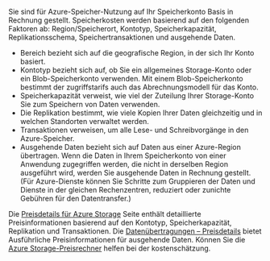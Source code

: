 Sie sind für Azure-Speicher-Nutzung auf Ihr Speicherkonto Basis in Rechnung gestellt. Speicherkosten werden basierend auf den folgenden Faktoren ab: Region/Speicherort, Kontotyp, Speicherkapazität, Replikationsschema, Speichertransaktionen und ausgehende Daten.

* Bereich bezieht sich auf die geografische Region, in der sich Ihr Konto basiert.
* Kontotyp bezieht sich auf, ob Sie ein allgemeines Storage-Konto oder ein Blob-Speicherkonto verwenden. Mit einem Blob-Speicherkonto bestimmt der zugriffstarifs auch das Abrechnungsmodell für das Konto.
* Speicherkapazität verweist, wie viel der Zuteilung Ihrer Storage-Konto Sie zum Speichern von Daten verwenden.
* Die Replikation bestimmt, wie viele Kopien Ihrer Daten gleichzeitig und in welchen Standorten verwaltet werden.
* Transaktionen verweisen, um alle Lese- und Schreibvorgänge in den Azure-Speicher.
* Ausgehende Daten bezieht sich auf Daten aus einer Azure-Region übertragen. Wenn die Daten in Ihrem Speicherkonto von einer Anwendung zugegriffen werden, die nicht in derselben Region ausgeführt wird, werden Sie ausgehende Daten in Rechnung gestellt. (Für Azure-Dienste können Sie Schritte zum Gruppieren der Daten und Dienste in der gleichen Rechenzentren, reduziert oder zunichte Gebühren für den Datentransfer.)

Die [Preisdetails für Azure Storage](https://azure.microsoft.com/pricing/details/storage/) Seite enthält detaillierte Preisinformationen basierend auf den Kontotyp, Speicherkapazität, Replikation und Transaktionen. Die [Datenübertragungen – Preisdetails](https://azure.microsoft.com/pricing/details/data-transfers/) bietet Ausführliche Preisinformationen für ausgehende Daten. Können Sie die [Azure Storage-Preisrechner](https://azure.microsoft.com/pricing/calculator/?scenario=data-management) helfen bei der kostenschätzung.

